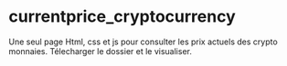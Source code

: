 # currentprice_cryptocurrency
Une seul page Html, css et js pour consulter les prix actuels des crypto monnaies.
Télecharger le dossier et le visualiser.
